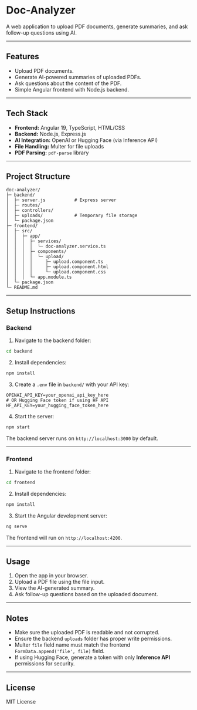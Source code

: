 # Doc-Analyzer

A web application to upload PDF documents, generate summaries, and ask follow-up questions using AI.

---

## Features

* Upload PDF documents.
* Generate AI-powered summaries of uploaded PDFs.
* Ask questions about the content of the PDF.
* Simple Angular frontend with Node.js backend.

---

## Tech Stack

* **Frontend:** Angular 19, TypeScript, HTML/CSS
* **Backend:** Node.js, Express.js
* **AI Integration:** OpenAI or Hugging Face (via Inference API)
* **File Handling:** Multer for file uploads
* **PDF Parsing:** `pdf-parse` library

---

## Project Structure

```
doc-analyzer/
├─ backend/
│  ├─ server.js           # Express server
│  ├─ routes/
│  ├─ controllers/
│  ├─ uploads/            # Temporary file storage
│  └─ package.json
├─ frontend/
│  ├─ src/
│  │  ├─ app/
│  │  │  ├─ services/
│  │  │  │  └─ doc-analyzer.service.ts
│  │  │  ├─ components/
│  │  │  │  └─ upload/
│  │  │  │     ├─ upload.component.ts
│  │  │  │     ├─ upload.component.html
│  │  │  │     └─ upload.component.css
│  │  │  └─ app.module.ts
│  └─ package.json
└─ README.md
```

---

## Setup Instructions

### Backend

1. Navigate to the backend folder:

```bash
cd backend
```

2. Install dependencies:

```bash
npm install
```

3. Create a `.env` file in `backend/` with your API key:

```
OPENAI_API_KEY=your_openai_api_key_here
# OR Hugging Face token if using HF API
HF_API_KEY=your_hugging_face_token_here
```

4. Start the server:

```bash
npm start
```

The backend server runs on `http://localhost:3000` by default.

---

### Frontend

1. Navigate to the frontend folder:

```bash
cd frontend
```

2. Install dependencies:

```bash
npm install
```

3. Start the Angular development server:

```bash
ng serve
```

The frontend will run on `http://localhost:4200`.

---

## Usage

1. Open the app in your browser.
2. Upload a PDF file using the file input.
3. View the AI-generated summary.
4. Ask follow-up questions based on the uploaded document.

---

## Notes

* Make sure the uploaded PDF is readable and not corrupted.
* Ensure the backend `uploads` folder has proper write permissions.
* Multer `file` field name must match the frontend `FormData.append('file', file)` field.
* If using Hugging Face, generate a token with only **Inference API** permissions for security.

---

## License

MIT License
